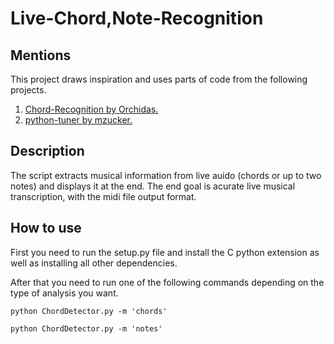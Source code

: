 # Live-Chord,Note-Recognition

<h2>Mentions</h2>

This project draws inspiration and uses parts of code from the following projects.

<ol>
<li>
  <a href = https://github.com/orchidas/Chord-Recognition>Chord-Recognition by Orchidas.</a>
</li>
<li>
  <a href = https://github.com/mzucker/python-tuner>python-tuner by mzucker.</a>
</li>
</ol>

<h2>Description</h2>
The script extracts musical information from live auido (chords or up to two notes) and displays it at the end.
The end goal is acurate live musical transcription, with the midi file output format.

<h2>How to use</h2>

First you need to run the setup.py file and install the C python extension as well as installing all other dependencies.

After that you need to run one of the following commands depending on the type of analysis you want.

```
python ChordDetector.py -m 'chords'
```

```
python ChordDetector.py -m 'notes'
```
